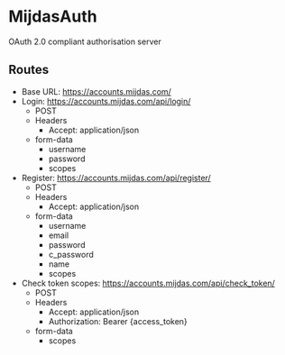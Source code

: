 # MijdasAuth
OAuth 2.0 compliant authorisation server

## Routes
* Base URL: https://accounts.mijdas.com/
* Login: https://accounts.mijdas.com/api/login/
    * POST
    * Headers
        * Accept: application/json
    * form-data
        * username
        * password
        * scopes
* Register: https://accounts.mijdas.com/api/register/
    * POST
    * Headers
        * Accept: application/json
    * form-data
        * username
        * email
        * password
        * c_password
        * name
        * scopes
* Check token scopes: https://accounts.mijdas.com/api/check_token/
    * POST
    * Headers
        * Accept: application/json
        * Authorization: Bearer {access_token}
    * form-data
        * scopes
